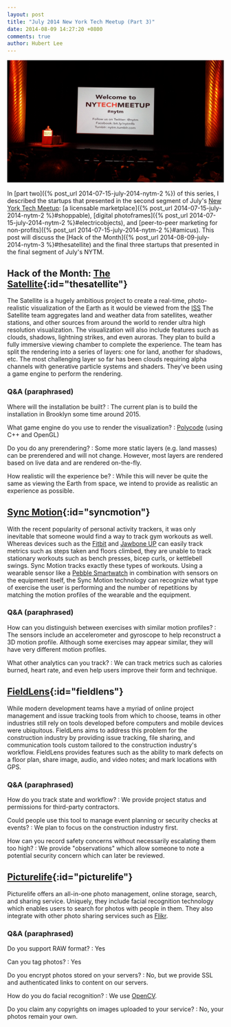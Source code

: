 ```yaml
---
layout: post
title: "July 2014 New York Tech Meetup (Part 3)"
date: 2014-08-09 14:27:20 +0800
comments: true
author: Hubert Lee
---
```

![Welcome to NYTM](/images/posts/2014-07-01-nytm.jpg)

In [part two]({% post_url 2014-07-15-july-2014-nytm-2 %})
of this series, I described the startups that presented in the second segment of
July's [New York Tech Meetup](http://www.meetup.com/ny-tech/):
[a licensable marketplace]({% post_url 2014-07-15-july-2014-nytm-2 %}#shoppable),
[digital photoframes]({% post_url 2014-07-15-july-2014-nytm-2 %}#electricobjects),
and
[peer-to-peer marketing for non-profits]({% post_url 2014-07-15-july-2014-nytm-2 %}#amicus).
This post will discuss the
[Hack of the Month]({% post_url 2014-08-09-july-2014-nytm-3 %}#thesatellite)
and the final three startups that presented in the final segment of July's NYTM.

<!--more-->

## Hack of the Month: [The Satellite](http://www.thesatellite.org/){:id="thesatellite"}

The Satellite is a hugely ambitious project to create a real-time,
photo-realistic visualization of the Earth as it would be viewed from the
[ISS](http://en.wikipedia.org/wiki/International_Space_Station)
The Satellite team aggregates land and weather data from satellites, weather
stations, and other sources from around the world to render ultra high
resolution visualization. The visualization will also include features such as
clouds, shadows, lightning strikes, and even auroras. They plan to build a
fully immersive viewing chamber to complete the experience. The team has split
the rendering into a series of layers: one for land, another for shadows, etc.
The most challenging layer so far has been clouds requiring alpha channels
with generative particle systems and shaders. They've been using a game engine
to perform the rendering.

### Q&A (paraphrased)

Where will the installation be built?
: The current plan is to build the installation in Brooklyn some time around
  2015.

What game engine do you use to render the visualization?
: [Polycode](http://polycode.org/) (using C++ and OpenGL)

Do you do any prerendering?
: Some more static layers (e.g. land masses) can be prerendered and will not
  change. However, most layers are rendered based on live data and are
  rendered on-the-fly.

How realistic will the experience be?
: While this will never be quite the same as viewing the Earth from space,
  we intend to provide as realistic an experience as possible.

## [Sync Motion](http://syncmotion.co/){:id="syncmotion"}

With the recent popularity of personal activity trackers, it was only
inevitable that someone would find a way to track gym workouts as well.
Whereas devices such as the
[Fitbit](http://www.fitbit.com/) and [Jawbone UP](https://jawbone.com/up)
can easily track metrics such as steps taken and floors climbed, they are
unable to track stationary workouts such as bench presses, bicep curls, or
kettlebell swings. Sync Motion tracks exactly these types of workouts. Using
a wearable sensor like a
[Pebble Smartwatch](https://getpebble.com/)
in combination with sensors on the equipment itself, the Sync Motion technology
can recognize what type of exercise the user is performing and the number of
repetitions by matching the motion profiles of the wearable and the equipment.

### Q&A (paraphrased)

How can you distinguish between exercises with similar motion profiles?
: The sensors include an accelerometer and gyroscope to help reconstruct a
  3D motion profile. Although some exercises may appear similar, they will
  have very different motion profiles.

What other analytics can you track?
: We can track metrics such as calories burned, heart rate, and even help
  users improve their form and technique.

## [FieldLens](http://fieldlens.com/){:id="fieldlens"}

While modern development teams have a myriad of online project management and
issue tracking tools from which to choose, teams in other industries still
rely on tools developed before computers and mobile devices were ubiquitous.
FieldLens aims to address this problem for the construction industry by
providing issue tracking, file sharing, and communication tools custom
tailored to the construction industry's workflow. FieldLens provides features
such as the ability to mark defects on a floor plan, share image, audio, and
video notes; and mark locations with GPS.

### Q&A (paraphrased)

How do you track state and workflow?
: We provide project status and permissions for third-party contractors.

Could people use this tool to manage event planning or security checks at events?
: We plan to focus on the construction industry first.

How can you record safety concerns without necessarily escalating them too high?
: We provide "observations" which allow someone to note a potential
  security concern which can later be reviewed.

## [Picturelife](https://picturelife.com/){:id="picturelife"}

Picturelife offers an all-in-one photo management, online storage, search, and
sharing service. Uniquely, they include facial recognition technology which
enables users to search for photos with people in them. They also integrate
with other photo sharing services such as [Flikr](https://www.flickr.com/).

### Q&A (paraphrased)

Do you support RAW format?
: Yes

Can you tag photos?
: Yes

Do you encrypt photos stored on your servers?
: No, but we provide SSL and authenticated links to content on our servers.

How do you do facial recognition?
: We use [OpenCV](http://opencv.org/).

Do you claim any copyrights on images uploaded to your service?
: No, your photos remain your own.
